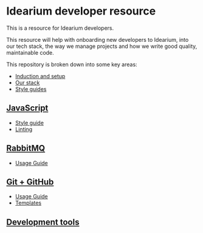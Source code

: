 # Idearium developer resource

This is a resource for Idearium developers.

This resource will help with onboarding new developers to Idearium, into our tech stack, the way we manage projects and how we write good quality, maintainable code.

This repository is broken down into some key areas:

- [Induction and setup](./induction)
- [Our stack](./stack)
- [Style guides](./style-guides.md)

## [JavaScript](./javascript/)

- [Style guide](./javascript/styleguide.md)
- [Linting](./javascript/.eslintrc)

## [RabbitMQ](./rabbitmq/)

- [Usage Guide](./rabbitmq/usageguide.md)

## [Git + GitHub](./git/)

- [Usage Guide](./git/usageguide.md)
- [Templates](./git/templates.md)

## [Development tools](./development-tools/)
